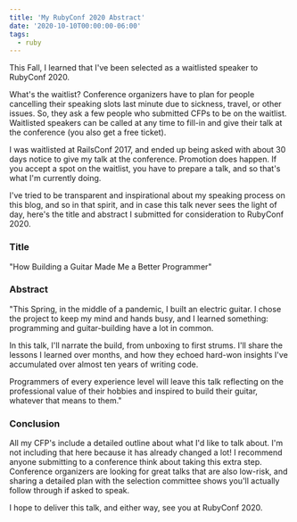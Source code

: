 ```yaml
---
title: 'My RubyConf 2020 Abstract'
date: '2020-10-10T00:00:00-06:00'
tags:
  - ruby
---
```


This Fall, I learned that I've been selected as a waitlisted speaker to
RubyConf 2020.

What's the waitlist? Conference organizers have to plan for people cancelling
their speaking slots last minute due to sickness, travel, or other issues. So,
they ask a few people who submitted CFPs to be on the waitlist. Waitlisted
speakers can be called at any time to fill-in and give their talk at the
conference (you also get a free ticket).

I was waitlisted at RailsConf 2017, and ended up being asked with about 30 days
notice to give my talk at the conference. Promotion does happen. If you accept
a spot on the waitlist, you have to prepare a talk, and so that's what I'm
currently doing.

I've tried to be transparent and inspirational about my speaking process on
this blog, and so in that spirit, and in case this talk never sees the light of
day, here's the title and abstract I submitted for consideration to RubyConf
2020.

### Title

"How Building a Guitar Made Me a Better Programmer"

### Abstract

"This Spring, in the middle of a pandemic, I built an electric guitar. I chose
the project to keep my mind and hands busy, and I learned something:
programming and guitar-building have a lot in common.

In this talk, I'll narrate the build, from unboxing to first strums. I'll share
the lessons I learned over months, and how they echoed hard-won insights I've
accumulated over almost ten years of writing code.

Programmers of every experience level will leave this talk reflecting on the
professional value of their hobbies and inspired to build their guitar,
whatever that means to them."

### Conclusion

All my CFP's include a detailed outline about what I'd like to talk about. I'm
not including that here because it has already changed a lot! I recommend
anyone submitting to a conference think about taking this extra step.
Conference organizers are looking for great talks that are also low-risk, and
sharing a detailed plan with the selection committee shows you'll actually
follow through if asked to speak.

I hope to deliver this talk, and either way, see you at RubyConf 2020.
